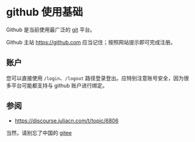 # github 使用基础
Github 是当前使用最广泛的 [git](git.md) 平台。

Github 主站 <https://github.com> 应当记住；按照网站提示即可完成注册。

## 账户
您可以直接使用 `/login`、`/logout` 路径登录登出。应特别注意账号安全，因为很多平台可能都支持与 github 账户进行绑定。

## 参阅
- <https://discourse.juliacn.com/t/topic/6806>

当然，请别忘了中国的 [gitee](https://gitee.com)
